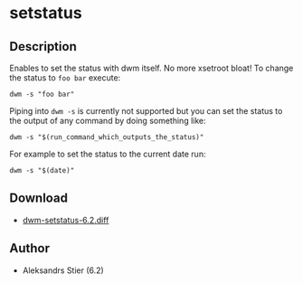 setstatus
=========

Description
-----------
Enables to set the status with dwm itself. No more xsetroot bloat!
To change the status to `foo bar` execute:

    dwm -s "foo bar"

Piping into `dwm -s` is currently not supported but you can set the
status to the output of any command by doing something like:

    dwm -s "$(run_command_which_outputs_the_status)"

For example to set the status to the current date run:

    dwm -s "$(date)"

Download
--------
* [dwm-setstatus-6.2.diff](dwm-setstatus-6.2.diff)

Author
------
* Aleksandrs Stier (6.2)
